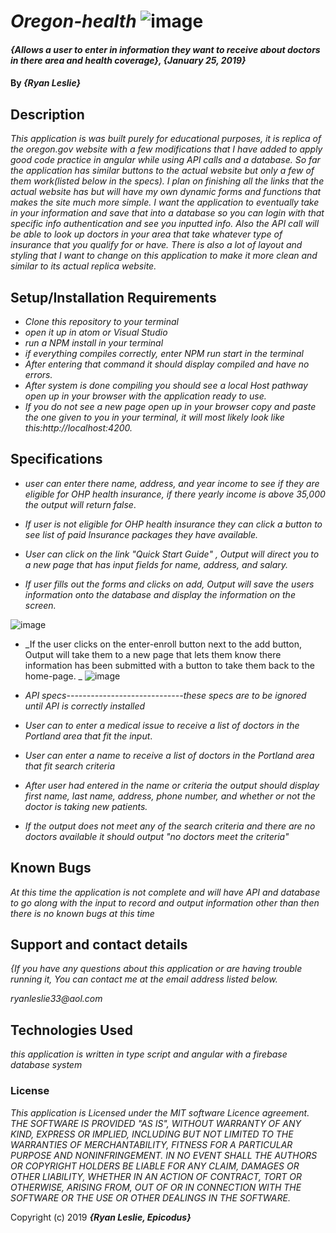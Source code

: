 # _Oregon-health_ ![image](https://user-images.githubusercontent.com/43968782/52156117-1e03c400-263b-11e9-96ad-2e33d1c629a8.png)

#### _{Allows a user to enter in information they want to receive about doctors in there area and health coverage}, {January 25, 2019}_

#### By _**{Ryan Leslie}**_

## Description

_This application is was built purely for educational purposes, it is replica of the oregon.gov website with a few modifications that I have added to apply good code practice in angular while using API calls and a database. So far the application has similar buttons to the actual website but only a few of them work(listed below in the specs). I plan on finishing all the links that the actual website has but will have my own dynamic forms and functions that makes the site much more simple. I want the application to eventually take in your information and save that into a database so you can login with that specific info authentication and see you inputted info. Also the API call will be able to look up doctors in your area that take whatever type of insurance that you qualify for or have. There is also a lot of layout and styling that I want to change on this application to make it more clean and similar to its actual replica website._

## Setup/Installation Requirements

* _Clone this repository to your terminal_
* _open it up in atom or Visual Studio_
* _run a NPM install in your terminal_
* _if everything compiles correctly, enter NPM run start in the terminal_
* _After entering that command it should display compiled and have no errors._
* _After system is done compiling you should see a local Host pathway open up in your browser with the application ready to use._
* _If you do not see a  new page open up in your browser copy and paste the one given to you in your terminal, it will most likely look like this:http://localhost:4200._


## Specifications
* _user can enter there name, address, and year income to see if they are eligible for OHP health insurance, if there yearly income is above 35,000 the output will return false_.

* _If user is not eligible for OHP health insurance they can click a button to see list of paid Insurance packages they have available._

* _User can click on the link "Quick Start Guide" , Output will direct you to a new page that has input fields for name, address, and salary._

* _If user fills out the forms and clicks on add, Output will save the users information onto the database and display the information on the screen._

![image](https://user-images.githubusercontent.com/43968782/52155615-7e453680-2638-11e9-89c8-12a44df897bd.png)

* _If the user clicks on the enter-enroll button next to the add button, Output will take them to a new page that lets them know there information has been submitted with a button to take them back to the home-page. _
![image](https://user-images.githubusercontent.com/43968782/52154883-bfd3e280-2634-11e9-9f59-df88f77ec988.png)



* _API specs-----------------------------these specs are to be ignored until API is correctly installed_

* _User can to enter a medical issue to receive a list of doctors in the Portland area that fit the input_.

* _User can enter a name to receive a list of doctors in the Portland area that fit search criteria_

* _After user had entered in the name or criteria the output should display first name, last name, address, phone number, and whether or not the doctor is taking new patients._

* _If the output does not meet any of the search criteria and there are no doctors available it should output "no doctors meet the criteria"_






## Known Bugs

_At this time the application is not complete and will have API and database to go along with the input to record and output information other than then there is no known bugs at this time_

## Support and contact details

_{If you have any questions about this application or are having trouble running it, You can contact me at the email address listed below._

  _ryanleslie33@aol.com_

## Technologies Used

_this application is written in type script and angular with a firebase database system_

### License

*This application is Licensed under the MIT software Licence agreement. THE SOFTWARE IS PROVIDED "AS IS", WITHOUT WARRANTY OF ANY KIND, EXPRESS OR IMPLIED, INCLUDING BUT NOT LIMITED TO THE WARRANTIES OF MERCHANTABILITY, FITNESS FOR A PARTICULAR PURPOSE AND NONINFRINGEMENT. IN NO EVENT SHALL THE AUTHORS OR COPYRIGHT HOLDERS BE LIABLE FOR ANY CLAIM, DAMAGES OR OTHER LIABILITY, WHETHER IN AN ACTION OF CONTRACT, TORT OR OTHERWISE, ARISING FROM, OUT OF OR IN CONNECTION WITH THE SOFTWARE OR THE USE OR OTHER DEALINGS IN THE SOFTWARE.*

Copyright (c) 2019 **_{Ryan Leslie, Epicodus}_**
